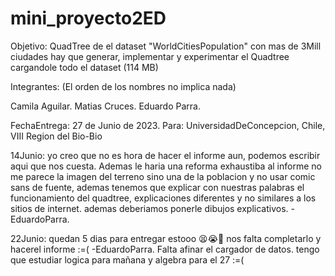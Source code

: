 # mini_proyecto2ED
Objetivo: QuadTree de el dataset "WorldCitiesPopulation" con mas de 3Mill ciudades
hay que generar, implementar y experimentar el Quadtree cargandole todo el dataset (114 MB)

Integrantes: (El orden de los nombres no implica nada)

Camila Aguilar.
Matias Cruces.
Eduardo Parra.


FechaEntrega: 27 de Junio de 2023. Para: UniversidadDeConcepcion, Chile, VIII Region del Bio-Bio

14Junio: yo creo que no es hora de hacer el informe aun, podemos escribir aqui que nos cuesta.
Ademas le haria una reforma exhaustiba al informe no me parece la imagen del terreno sino una de la poblacion y no usar comic sans de fuente, ademas tenemos que explicar con nuestras palabras el funcionamiento del quadtree, explicaciones diferentes y no similares a los sitios de internet. ademas deberiamos ponerle dibujos explicativos. -EduardoParra.


22Junio: quedan 5 dias para entregar estooo 😫😭🥶 nos falta completarlo y hacerel informe :=( -EduardoParra.
Falta afinar el cargador de datos. tengo que estudiar logica para mañana y algebra para el 27 :=(

